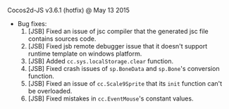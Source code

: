 Cocos2d-JS v3.6.1 (hotfix) @ May 13 2015

* Bug fixes:
    1. [JSB] Fixed an issue of jsc compiler that the generated jsc file contains sources code.
    2. [JSB] Fixed jsb remote debugger issue that it doesn't support runtime template on windows platform.
    3. [JSB] Added `cc.sys.localStorage.clear` function.
    4. [JSB] Fixed crash issues of `sp.BoneData` and `sp.Bone`'s conversion function.
    5. [JSB] Fixed an issue of `cc.Scale9Sprite` that its `init` function can't be overloaded.
    6. [JSB] Fixed mistakes in `cc.EventMouse`'s constant values.